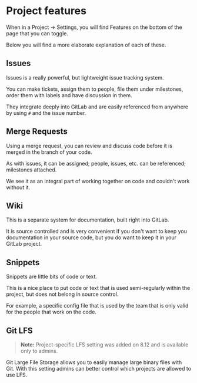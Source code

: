 # Project features

When in a Project -> Settings, you will find Features on the bottom of the page that you can toggle.

Below you will find a more elaborate explanation of each of these.

## Issues

Issues is a really powerful, but lightweight issue tracking system.

You can make tickets, assign them to people, file them under milestones, order them with labels and have discussion in them.

They integrate deeply into GitLab and are easily referenced from anywhere by using `#` and the issue number.

## Merge Requests

Using a merge request, you can review and discuss code before it is merged in the branch of your code.

As with issues, it can be assigned; people, issues, etc. can be referenced; milestones attached.

We see it as an integral part of working together on code and couldn't work without it.

## Wiki

This is a separate system for documentation, built right into GitLab.

It is source controlled and is very convenient if you don't want to keep you documentation in your source code, but you do want to keep it in your GitLab project.

## Snippets

Snippets are little bits of code or text.

This is a nice place to put code or text that is used semi-regularly within the project, but does not belong in source control.

For example, a specific config file that is used by the team that is only valid for the people that work on the code.

## Git LFS

>**Note:** Project-specific LFS setting was added on 8.12 and is available only to admins.

Git Large File Storage allows you to easily manage large binary files with Git.
With this setting admins can better control which projects are allowed to use 
LFS. 
